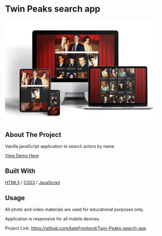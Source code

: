 
<div>
  <h1>Twin Peaks search app</h1> 
  <img src="image/21!!!.jpg" alt="cover image" width="auto">
</div>

<!-- ABOUT THE PROJECT -->
## About The Project
Vanilla javaScript application to search actors by name 

  <p>
    <a href="https://twin-peaks-actors.glitch.me/">View Demo Here</a>
  </p>

## Built With

[HTML5](https://www.w3schools.com/html/) / [CSS3](https://www.w3schools.com/css/) / [JavaScript](https://www.w3schools.com/js/)
 
<!-- USAGE EXAMPLES -->
## Usage
<p> </p>
<p>All photo and video materials are used for educational purposes only.</p>
<p>Application is responsive for all mobile devices.</p>

Project Link: https://github.com/kateFrontend/Twin-Peaks-search-app
